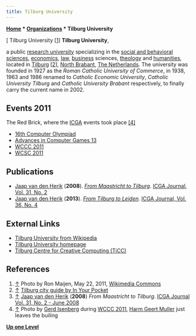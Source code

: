 ```yaml
---
title: Tilburg University
---
```

**[Home](Home "Home") \* [Organizations](Organizations "Organizations") \* Tilburg University**



[ Tilburg University <a id="cite-note-1" href="#cite-ref-1">[1]</a>
**Tilburg University**,  

a public [research university](https://en.wikipedia.org/wiki/Research_university) specializing in the [social and behavioral sciences](https://en.wikipedia.org/wiki/Social_science), [economics](https://en.wikipedia.org/wiki/Economics), [law](https://en.wikipedia.org/wiki/Law), [business](https://en.wikipedia.org/wiki/Business) sciences, [theology](https://en.wikipedia.org/wiki/Theology) and [humanities](https://en.wikipedia.org/wiki/Humanities), located in [Tilburg](https://en.wikipedia.org/wiki/Tilburg) <a id="cite-note-2" href="#cite-ref-2">[2]</a>, [North Brabant](https://en.wikipedia.org/wiki/North_Brabant), [The Netherlands](https://en.wikipedia.org/wiki/Netherlands).
The university was founded in 1927 as the *Roman Catholic University of Commerce*, in 1938, 1963 and 1986 renamed to *Catholic Economic University*, *Catholic University Tilburg* and *Catholic University Brabant* respectively, to finally carry the current name in 2002.



## Events 2011


 [](File:TheRedBrick2.JPG) The Red Brick, where the [ICGA](ICGA "ICGA") events took place <a id="cite-note-4" href="#cite-ref-4">[4]</a> 
* [16th Computer Olympiad](16th_Computer_Olympiad "16th Computer Olympiad")
* [Advances in Computer Games 13](Advances_in_Computer_Games_13 "Advances in Computer Games 13")
* [WCCC 2011](WCCC_2011 "WCCC 2011")
* [WCSC 2011](WCSC_2011 "WCSC 2011")


## Publications


* [Jaap van den Herik](Jaap_van_den_Herik "Jaap van den Herik") (**2008**). *[From Maastricht to Tilburg](ICGA_Journal#FromMaastrichttoTilburg "ICGA Journal")*. [ICGA Journal, Vol. 31, No. 2](ICGA_Journal#31_2 "ICGA Journal")
* [Jaap van den Herik](Jaap_van_den_Herik "Jaap van den Herik") (**2013**). *[From Tilburg to Leiden](ICGA_Journal#FromTilburgtoLeiden "ICGA Journal")*. [ICGA Journal, Vol. 36, No. 4](ICGA_Journal#36_4 "ICGA Journal")


## External Links


* [Tilburg University from Wikipedia](https://en.wikipedia.org/wiki/Tilburg_University)
* [Tilburg University homepage](https://www.tilburguniversity.edu/)
* [Tilburg Centre for Creative Computing (TiCC)](https://www.tilburguniversity.edu/research/institutes-and-research-groups/ticc/csai/)


## References


1. <a id="cite-ref-1" href="#cite-note-1">↑</a> Photo by Ron Maijen, May 22, 2011, [Wikimedia Commons](https://en.wikipedia.org/wiki/Wikimedia_Commons)
2. <a id="cite-ref-2" href="#cite-note-2">↑</a> [Tilburg city guide by In Your Pocket](http://www.inyourpocket.com/Netherlands/Tilburg)
3. <a id="cite-ref-3" href="#cite-note-3">↑</a> [Jaap van den Herik](Jaap_van_den_Herik "Jaap van den Herik") (**2008**) *From Maastricht to Tilburg*. [ICGA Journal Vol. 31, No. 2 - June 2008](http://ticc.uvt.nl/icga/journal/contents/content31-2.htm)
4. <a id="cite-ref-4" href="#cite-note-4">↑</a> Photo by [Gerd Isenberg](Gerd_Isenberg "Gerd Isenberg") during [WCCC 2011](WCCC_2011 "WCCC 2011"), [Harm Geert Muller](Harm_Geert_Muller "Harm Geert Muller") just leaves the builing

**[Up one Level](Organizations "Organizations")**







 
